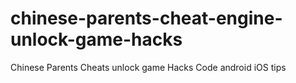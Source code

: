 # chinese-parents-cheat-engine-unlock-game-hacks
Chinese Parents Cheats unlock game Hacks Code android iOS tips
